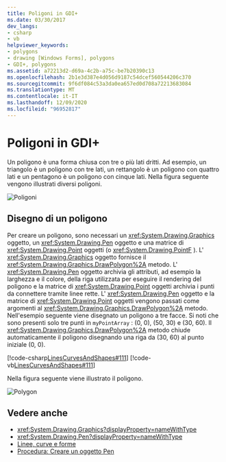 ```yaml
---
title: Poligoni in GDI+
ms.date: 03/30/2017
dev_langs:
- csharp
- vb
helpviewer_keywords:
- polygons
- drawing [Windows Forms], polygons
- GDI+, polygons
ms.assetid: a72213d2-d69a-4c2b-a75c-be7b20390c13
ms.openlocfilehash: 2b1e3d387e4d056d9187c54dcef560544206c370
ms.sourcegitcommit: 9f6df084c53a3da0ea657ed0d708a72213683084
ms.translationtype: MT
ms.contentlocale: it-IT
ms.lasthandoff: 12/09/2020
ms.locfileid: "96952817"
---
```

# <a name="polygons-in-gdi"></a>Poligoni in GDI+
Un poligono è una forma chiusa con tre o più lati dritti. Ad esempio, un triangolo è un poligono con tre lati, un rettangolo è un poligono con quattro lati e un pentagono è un poligono con cinque lati. Nella figura seguente vengono illustrati diversi poligoni.  
  
 ![Poligoni](./media/aboutgdip02-art07.gif "Aboutgdip02_art07")  
  
## <a name="drawing-a-polygon"></a>Disegno di un poligono  
 Per creare un poligono, sono necessari un <xref:System.Drawing.Graphics> oggetto, un <xref:System.Drawing.Pen> oggetto e una matrice di <xref:System.Drawing.Point> oggetti (o <xref:System.Drawing.PointF> ). L' <xref:System.Drawing.Graphics> oggetto fornisce il <xref:System.Drawing.Graphics.DrawPolygon%2A> metodo. L' <xref:System.Drawing.Pen> oggetto archivia gli attributi, ad esempio la larghezza e il colore, della riga utilizzata per eseguire il rendering del poligono e la matrice di <xref:System.Drawing.Point> oggetti archivia i punti da connettere tramite linee rette. L' <xref:System.Drawing.Pen> oggetto e la matrice di <xref:System.Drawing.Point> oggetti vengono passati come argomenti al <xref:System.Drawing.Graphics.DrawPolygon%2A> metodo. Nell'esempio seguente viene disegnato un poligono a tre facce. Si noti che sono presenti solo tre punti in `myPointArray` : (0, 0), (50, 30) e (30, 60). Il <xref:System.Drawing.Graphics.DrawPolygon%2A> metodo chiude automaticamente il poligono disegnando una riga da (30, 60) al punto iniziale (0, 0).  
  
 [!code-csharp[LinesCurvesAndShapes#111](~/samples/snippets/csharp/VS_Snippets_Winforms/LinesCurvesAndShapes/CS/Class1.cs#111)]
 [!code-vb[LinesCurvesAndShapes#111](~/samples/snippets/visualbasic/VS_Snippets_Winforms/LinesCurvesAndShapes/VB/Class1.vb#111)]  
  
 Nella figura seguente viene illustrato il poligono.  
  
 ![Polygon](./media/aboutgdip02-art08.gif "Aboutgdip02_art08")  
  
## <a name="see-also"></a>Vedere anche

- <xref:System.Drawing.Graphics?displayProperty=nameWithType>
- <xref:System.Drawing.Pen?displayProperty=nameWithType>
- [Linee, curve e forme](lines-curves-and-shapes.md)
- [Procedura: Creare un oggetto Pen](how-to-create-a-pen.md)
